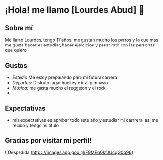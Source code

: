 # ¡Hola! me llamo [Lourdes Abud] 👋


## Sobre mí

Me llamo Lourdes, tengo 17 años, me gustan mucho los perros y lo que mas me gusta hacer es estudiar, hacer ejercicios y pasar rato con las personas que quiero 

## Gustos

- *Estudio* Me estoy preparando para mi futura carrera
- *Deportes:* Disfruto jugar hockey e ir al gimnasio 
- *Música:* me gusta mucho el reggeton y el rock
- 
## Expectativas

- mis expectativas es aprobar todo este año y estudiar mi carrrera; asi me recibo y tengo mi titulo
  
## Gracias por visitar mi perfil!

![Despedida
(https://images.app.goo.gl/F9MEqQkfJUcqGCq96) 
